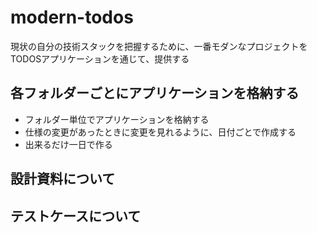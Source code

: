 # modern-todos
現状の自分の技術スタックを把握するために、一番モダンなプロジェクトをTODOSアプリケーションを通じて、提供する

## 各フォルダーごとにアプリケーションを格納する
- フォルダー単位でアプリケーションを格納する
- 仕様の変更があったときに変更を見れるように、日付ごとで作成する
- 出来るだけ一日で作る

## 設計資料について

## テストケースについて

